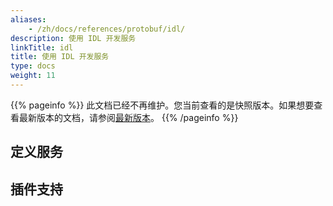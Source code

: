 ```yaml
---
aliases:
    - /zh/docs/references/protobuf/idl/
description: 使用 IDL 开发服务
linkTitle: idl
title: 使用 IDL 开发服务
type: docs
weight: 11
---
```




{{% pageinfo %}} 此文档已经不再维护。您当前查看的是快照版本。如果想要查看最新版本的文档，请参阅[最新版本](/zh-cn/overview/mannual/java-sdk/reference-manual/protocol/triple/idl/)。
{{% /pageinfo %}}

## 定义服务


## 插件支持

